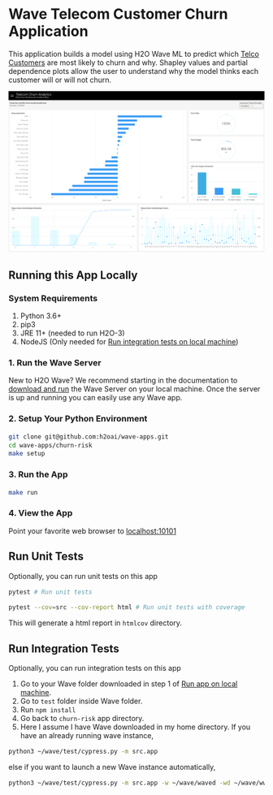 # Wave Telecom Customer Churn Application

This application builds a model using H2O Wave ML to predict which [Telco Customers](https://www.kaggle.com/c/churn-analytics-bda/data) are most likely to churn and why. Shapley values and partial dependence plots allow the user to understand why the model thinks each customer will or will not churn.

![Chrun App Screenshot](docs/screenshots/churn-risk-preview.png)

## Running this App Locally

### System Requirements

1. Python 3.6+
2. pip3
3. JRE 11+ (needed to run H2O-3)
4. NodeJS (Only needed for [Run integration tests on local machine](#run-integration-tests))

### 1. Run the Wave Server

New to H2O Wave? We recommend starting in the documentation to [download and run](https://h2oai.github.io/wave/docs/installation) the Wave Server on your local machine. Once the server is up and running you can easily use any Wave app.

### 2. Setup Your Python Environment

```bash
git clone git@github.com:h2oai/wave-apps.git
cd wave-apps/churn-risk
make setup
```

### 3. Run the App

```bash
make run
```

### 4. View the App

Point your favorite web browser to [localhost:10101](http://localhost:10101)

## Run Unit Tests

Optionally, you can run unit tests on this app

```bash
pytest # Run unit tests
```

```bash
pytest --cov=src --cov-report html # Run unit tests with coverage
```

This will generate a html report in `htmlcov` directory.

## Run Integration Tests

Optionally, you can run integration tests on this app

1. Go to your Wave folder downloaded in step 1 of [Run app on local machine](#running-this-app-locally).
2. Go to `test` folder inside Wave folder.
3. Run `npm install`
4. Go back to `churn-risk` app directory.
5. Here I assume I have Wave downloaded in my home directory.
If you have an already running wave instance,

```bash
python3 ~/wave/test/cypress.py -m src.app
```

else if you want to launch a new Wave instance automatically,

```bash
python3 ~/wave/test/cypress.py -m src.app -w ~/wave/waved -wd ~/wave/www
```
